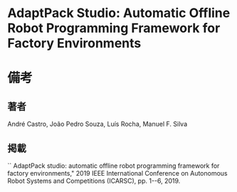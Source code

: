 # AdaptPack Studio: Automatic Offline Robot Programming Framework for Factory Environments

# 備考
## 著者
André Castro, João Pedro Souza, Luís Rocha, Manuel F. Silva

## 掲載
`` AdaptPack studio: automatic offline robot programming framework for factory environments," 2019 IEEE International Conference on Autonomous Robot Systems and Competitions (ICARSC), pp. 1--6, 2019.

